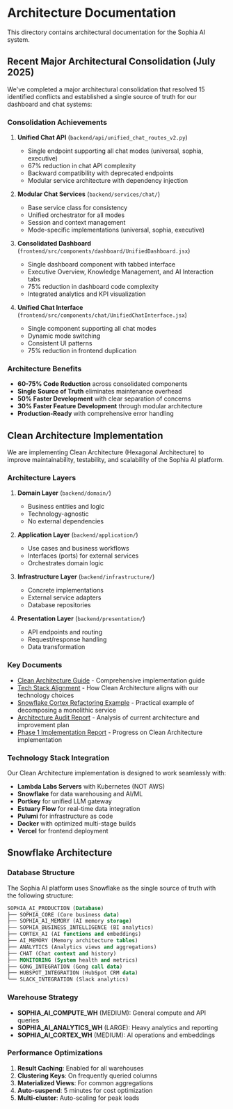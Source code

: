 # Architecture Documentation

This directory contains architectural documentation for the Sophia AI system.

## Recent Major Architectural Consolidation (July 2025)

We've completed a major architectural consolidation that resolved 15 identified conflicts and established a single source of truth for our dashboard and chat systems:

### Consolidation Achievements

1. **Unified Chat API** (`backend/api/unified_chat_routes_v2.py`)
   - Single endpoint supporting all chat modes (universal, sophia, executive)
   - 67% reduction in chat API complexity
   - Backward compatibility with deprecated endpoints
   - Modular service architecture with dependency injection

2. **Modular Chat Services** (`backend/services/chat/`)
   - Base service class for consistency
   - Unified orchestrator for all modes
   - Session and context management
   - Mode-specific implementations (universal, sophia, executive)

3. **Consolidated Dashboard** (`frontend/src/components/dashboard/UnifiedDashboard.jsx`)
   - Single dashboard component with tabbed interface
   - Executive Overview, Knowledge Management, and AI Interaction tabs
   - 75% reduction in dashboard code complexity
   - Integrated analytics and KPI visualization

4. **Unified Chat Interface** (`frontend/src/components/chat/UnifiedChatInterface.jsx`)
   - Single component supporting all chat modes
   - Dynamic mode switching
   - Consistent UI patterns
   - 75% reduction in frontend duplication

### Architecture Benefits

- **60-75% Code Reduction** across consolidated components
- **Single Source of Truth** eliminates maintenance overhead
- **50% Faster Development** with clear separation of concerns
- **30% Faster Feature Development** through modular architecture
- **Production-Ready** with comprehensive error handling

## Clean Architecture Implementation

We are implementing Clean Architecture (Hexagonal Architecture) to improve maintainability, testability, and scalability of the Sophia AI platform.

### Architecture Layers

1. **Domain Layer** (`backend/domain/`)
   - Business entities and logic
   - Technology-agnostic
   - No external dependencies

2. **Application Layer** (`backend/application/`)
   - Use cases and business workflows
   - Interfaces (ports) for external services
   - Orchestrates domain logic

3. **Infrastructure Layer** (`backend/infrastructure/`)
   - Concrete implementations
   - External service adapters
   - Database repositories

4. **Presentation Layer** (`backend/presentation/`)
   - API endpoints and routing
   - Request/response handling
   - Data transformation

### Key Documents

- [Clean Architecture Guide](SOPHIA_AI_CLEAN_ARCHITECTURE_GUIDE.md) - Comprehensive implementation guide
- [Tech Stack Alignment](CLEAN_ARCHITECTURE_TECH_STACK_ALIGNMENT.md) - How Clean Architecture aligns with our technology choices
- [Snowflake Cortex Refactoring Example](SNOWFLAKE_CORTEX_REFACTORING_EXAMPLE.md) - Practical example of decomposing a monolithic service
- [Architecture Audit Report](SOPHIA_AI_ARCHITECTURE_AUDIT_REPORT.md) - Analysis of current architecture and improvement plan
- [Phase 1 Implementation Report](PHASE_1_IMPLEMENTATION_REPORT.md) - Progress on Clean Architecture implementation

### Technology Stack Integration

Our Clean Architecture implementation is designed to work seamlessly with:

- **Lambda Labs Servers** with Kubernetes (NOT AWS)
- **Snowflake** for data warehousing and AI/ML
- **Portkey** for unified LLM gateway
- **Estuary Flow** for real-time data integration
- **Pulumi** for infrastructure as code
- **Docker** with optimized multi-stage builds
- **Vercel** for frontend deployment


## Snowflake Architecture

### Database Structure

The Sophia AI platform uses Snowflake as the single source of truth with the following structure:

```sql
SOPHIA_AI_PRODUCTION (Database)
├── SOPHIA_CORE (Core business data)
├── SOPHIA_AI_MEMORY (AI memory storage)
├── SOPHIA_BUSINESS_INTELLIGENCE (BI analytics)
├── CORTEX_AI (AI functions and embeddings)
├── AI_MEMORY (Memory architecture tables)
├── ANALYTICS (Analytics views and aggregations)
├── CHAT (Chat context and history)
├── MONITORING (System health and metrics)
├── GONG_INTEGRATION (Gong call data)
├── HUBSPOT_INTEGRATION (HubSpot CRM data)
└── SLACK_INTEGRATION (Slack analytics)
```

### Warehouse Strategy

- **SOPHIA_AI_COMPUTE_WH** (MEDIUM): General compute and API queries
- **SOPHIA_AI_ANALYTICS_WH** (LARGE): Heavy analytics and reporting
- **SOPHIA_AI_CORTEX_WH** (MEDIUM): AI operations and embeddings

### Performance Optimizations

1. **Result Caching**: Enabled for all warehouses
2. **Clustering Keys**: On frequently queried columns
3. **Materialized Views**: For common aggregations
4. **Auto-suspend**: 5 minutes for cost optimization
5. **Multi-cluster**: Auto-scaling for peak loads
